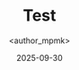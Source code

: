 ---
title: Test
date: 2025-09-30
categories: [6-Electronic, 2Ele-Intermediate]
tags: [Electronic]
author: <author_mpmk>
---